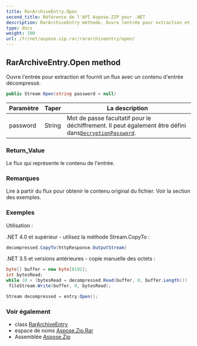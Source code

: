 ```yaml
---
title: RarArchiveEntry.Open
second_title: Référence de l'API Aspose.ZIP pour .NET
description: RarArchiveEntry méthode. Ouvre lentrée pour extraction et fournit un flux avec un contenu dentrée décompressé.
type: docs
weight: 100
url: /fr/net/aspose.zip.rar/rararchiveentry/open/
---
```

## RarArchiveEntry.Open method

Ouvre l'entrée pour extraction et fournit un flux avec un contenu d'entrée décompressé.

```csharp
public Stream Open(string password = null)
```

| Paramètre | Taper | La description |
| --- | --- | --- |
| password | String | Mot de passe facultatif pour le déchiffrement. Il peut également être défini dans[`DecryptionPassword`](../../rararchiveloadoptions/decryptionpassword/). |

### Return_Value

Le flux qui représente le contenu de l'entrée.

### Remarques

Lire à partir du flux pour obtenir le contenu original du fichier. Voir la section des exemples.

### Exemples

Utilisation :

.NET 4.0 et supérieur - utilisez la méthode Stream.CopyTo :

```csharp
decompressed.CopyTo(httpResponse.OutputStream)
```

.NET 3.5 et versions antérieures - copie manuelle des octets :

```csharp
byte[] buffer = new byte[8192];
int bytesRead;
while (0 < (bytesRead = decompressed.Read(buffer, 0, buffer.Length)))
 fileStream.Write(buffer, 0, bytesRead);
```

```csharp
Stream decompressed = entry.Open();
```

### Voir également

* class [RarArchiveEntry](../)
* espace de noms [Aspose.Zip.Rar](../../rararchiveentry/)
* Assemblée [Aspose.Zip](../../../)


